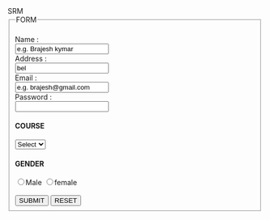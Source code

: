 <html>
  <head>
    SRM
  </head>
  <body>
    <from>
      <fieldset>
      <legend>FORM</legend>
      <br/>
       Name :<br/> <input type = "text" name = "user_name" size = "20" value = "e.g. Brajesh kymar" maxlength = "20">
      <br/>
       Address :<br/> <input type = "text" name = "user_name" size = "20" value = "bel" maxlength = "20">
       <br/>
      Email :<br/> <input type = "text" email = "email_id" size = "20" value = "e.g. brajesh@gmail.com" maxlength = "20"> 
      <br/>
    Password : <br/><input type = "Password" name = "user_pass"> 
    <br/>
        <h4>COURSE</h4>
    <select>
       <option value="Course">Select</option>
       <option value="BCA">BCA</option>
      <option value="MCA">MCA</option>
    </select>
     <h4>GENDER</h4>
     <input type="radio" value="m" name="gender">Male
      <input type="radio" value="f" name="gender">female
      <br/><br/>
      <input type="submit" name="sunmit" value="SUBMIT">
      <input type="reset" name="reset" value="RESET">
    </fieldset>
    </from>
  </body>
  </html>
